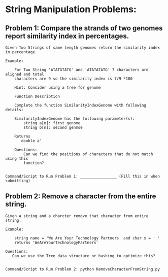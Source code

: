 # String Manipulation Problems:

## Problem 1: Compare the strands of two genomes report similarity index in percentages.

    Given Two Strings of same length genomes return the similarity index in percentage.

    Example:

        For Two String 'ATATGTATG' and 'ATATATATG' 7 characters are aligned and total
        characters are 9 so the similarity index is 7/9 *100

        Hint: Consider using a tree for genome

        Function Description

        Complete the function SimilarityIndexGenome with following details:

        SimilarityIndexGenome has the following parameter(s):
            string a[n]: first genome
            string b[n]: second genmoe

        Returns
           double a'

        Questions:
            Can we find the positions of characters that do not match using this
            function?


    Command/Script to Run Problem 1: ________________ (Fill this in when submitting)

## Problem 2: Remove a character from the entire string.

    Given a string and a charcter remove that character from entire string.

    Example:

        string name = 'We Are Your Technology Partners' and char x = ' '
        returns 'WeAreYourTechnologyPartners'

    Questions:
       Can we use the Tree data structure or hashing to optimize this?


    Command/Script to Run Problem 2: python RemoveCharacterFromString.py
